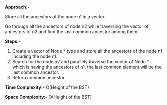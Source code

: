 **Approach:-**

Store all the ancestors of the node n1 in a vector.

Go through all the ancestors of node n2 while traversing the vector of ancestors of n2 and find the last common ancestor among them.

**Steps:-**
1. Create a vector of Node * type and store all the ancestors of the node n1 including the node n1.
2. Search for the node n2 and parallely traverse the vector of Node * which is having the ancestors of n1, the last common element will be the last common ancestor.
3. Return common ancestor.

**Time Complexity:-** O(Height of the BST)

**Space Complexity:-** O(Height of the BST)
